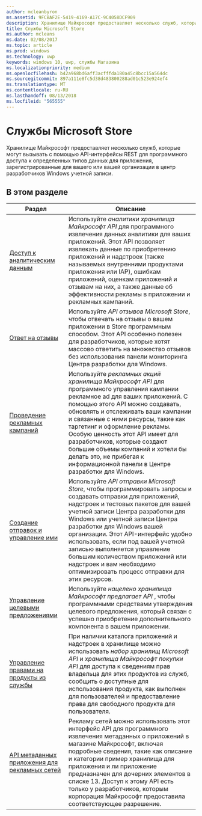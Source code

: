```yaml
---
author: mcleanbyron
ms.assetid: 9FCBAF2E-5419-4169-A17C-9C4058DCF909
description: Хранилище Майкрософт предоставляет несколько служб, которые могут вызывать с помощью API-интерфейсы REST для программного доступа к определенных типов данных для приложения, зарегистрированные для вашего или вашей организации '' s учетная запись центра разработчиков Windows.
title: Службы Microsoft Store
ms.author: mcleans
ms.date: 02/08/2017
ms.topic: article
ms.prod: windows
ms.technology: uwp
keywords: windows 10, uwp, службы Магазина
ms.localizationpriority: medium
ms.openlocfilehash: b42a968bd6aff3acfffda180a45c8bcc15a564dc
ms.sourcegitcommit: 897a111e8fc5d38d483800288ad01c523e924ef4
ms.translationtype: MT
ms.contentlocale: ru-RU
ms.lasthandoff: 08/13/2018
ms.locfileid: "565555"
---
```

# <a name="microsoft-store-services"></a>Службы Microsoft Store

Хранилище Майкрософт предоставляет несколько служб, которые могут вызывать с помощью API-интерфейсы REST для программного доступа к определенных типов данных для приложения, зарегистрированные для вашего или вашей организации в центр разработчиков Windows учетной записи.

## <a name="in-this-section"></a>В этом разделе


| Раздел            | Описание                 |
|------------------|-----------------------------|
| [Доступ к аналитическим данным](access-analytics-data-using-windows-store-services.md) | Используйте *аналитики хранилища Майкрософт API* для программного извлечения данных аналитики для ваших приложений. Этот API позволяет извлекать данные по приобретению приложений и надстроек (также называемых внутренними продуктами приложения или IAP), ошибкам приложений, оценкам приложений и отзывам на них, а также данные об эффективности рекламы в приложении и рекламных кампаний. |
| [Ответ на отзывы](respond-to-reviews-using-windows-store-services.md) | Используйте *API отзывов Microsoft Store*, чтобы отвечать на отзывы о вашем приложении в Store программным способом. Этот API особенно полезен для разработчиков, которые хотят массово ответить на множество отзывов без использования панели мониторинга Центра разработки для Windows.  |
| [Проведение рекламных кампаний](run-ad-campaigns-using-windows-store-services.md) | Используйте *рекламных акций хранилища Майкрософт API* для программного управления кампании рекламное ad для ваших приложений. С помощью этого API можно создавать, обновлять и отслеживать ваши кампании и связанные с ними ресурсы, такие как таргетинг и оформление рекламы. Особую ценность этот API имеет для разработчиков, которые создают большие объемы компаний и хотели бы делать это, не прибегая к информационной панели в Центре разработки для Windows. |
| [Создание отправок и управление ими](create-and-manage-submissions-using-windows-store-services.md) | Используйте *API отправки Microsoft Store*, чтобы программировать запросы и создавать отправки для приложений, надстроек и тестовых пакетов для вашей учетной записи Центра разработки для Windows или учетной записи Центра разработки для Windows вашей организации. Этот API-интерфейс удобно использовать, если под вашей учетной записью выполняется управление большим количеством приложений или надстроек и вам необходимо оптимизировать процесс отправки для этих ресурсов. |
| [Управление целевыми предложениями ](manage-targeted-offers-using-windows-store-services.md) | Используйте *нацелено хранилища Майкрософт предлагает API* , чтобы программными средствами утверждения целевого предложения, который связан с успешно приобретение дополнительного компонента в вашем приложении. |
| [Управление правами на продукты из службы](view-and-grant-products-from-a-service.md)  | При наличии каталога приложений и надстроек в хранилище можно использовать *набор хранилищ Microsoft API* и *хранилища Майкрософт покупки API* для доступа к сведениям прав владельца для этих продуктов из служб, сообщить о доступные для использования продукта, как выполнен для пользователей и предоставление права для свободного продукта для пользователя.  |
| [API метаданных приложения для рекламных сетей](app-metadata-api-for-advertising-networks.md)  | Рекламу сетей можно использовать этот интерфейс API для программного извлечения метаданных о приложений в магазине Майкрософт, включая подробные сведения, такие как описание и категории пример хранилища для приложения и ли приложение предназначен для дочерних элементов в списке 13. Доступ к этому API есть только у разработчиков, которым корпорация Майкрософт предоставила соответствующее разрешение.  |
